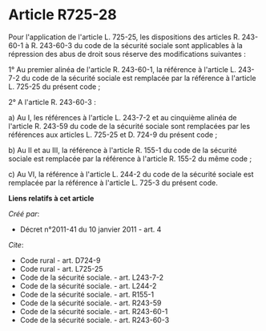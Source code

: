 # Article R725-28

Pour l'application de l'article L. 725-25, les dispositions des articles R. 243-60-1 à R. 243-60-3 du code de la sécurité
sociale sont applicables à la répression des abus de droit sous réserve des modifications suivantes : 

1° Au premier alinéa de l'article R. 243-60-1, la référence à l'article L. 243-7-2 du code de la sécurité sociale est
remplacée par la référence à l'article L. 725-25 du présent code ; 

2° A l'article R. 243-60-3 : 

a) Au I, les références à l'article L. 243-7-2 et au cinquième alinéa de l'article R. 243-59 du code de la sécurité sociale
sont remplacées par les références aux articles L. 725-25 et D. 724-9 du présent code ; 

b) Au II et au III, la référence à l'article R. 155-1 du code de la sécurité sociale est remplacée par la référence à
l'article R. 155-2 du même code ; 

c) Au VI, la référence à l'article L. 244-2 du code de la sécurité sociale est remplacée par la référence à l'article L.
725-3 du présent code.

**Liens relatifs à cet article**

_Créé par_:

  - Décret n°2011-41 du 10 janvier 2011 - art. 4

_Cite_:

  - Code rural - art. D724-9
  - Code rural - art. L725-25
  - Code de la sécurité sociale. - art. L243-7-2
  - Code de la sécurité sociale. - art. L244-2
  - Code de la sécurité sociale. - art. R155-1
  - Code de la sécurité sociale. - art. R243-59
  - Code de la sécurité sociale. - art. R243-60-1
  - Code de la sécurité sociale. - art. R243-60-3
